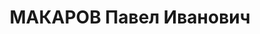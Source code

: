 ---
title: МАКАРОВ Павел Иванович
description: "Род. в 1898, Ивановская Промышленная обл., ст. Южа, русский. Проживал:\
  \ г. Свердловск. Ж.д. им. Л.М. Кагановича, 3 отделение движения, начальник. \n \
  \ Арестован 28.01.1937. Приговор: 04.05.1937 – ВМН. Расстрелян 04.05.1937"
---